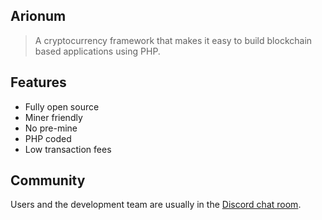 ## Arionum

> A cryptocurrency framework that makes it easy to build blockchain based applications using PHP.

## Features

- Fully open source
- Miner friendly
- No pre-mine
- PHP coded
- Low transaction fees

## Community

Users and the development team are usually in the [Discord chat room](https://discordapp.com/invite/ZkrFqt4).

